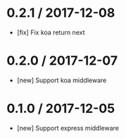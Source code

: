 0.2.1 / 2017-12-08
==================
- [fix] Fix koa return next

0.2.0 / 2017-12-07
==================
* [new] Support koa middleware

0.1.0 / 2017-12-05
==================
* [new] Support express middleware

